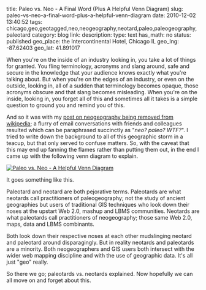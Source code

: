 title: Paleo vs. Neo - A Final Word (Plus A Helpful Venn Diagram)
slug: paleo-vs-neo-a-final-word-plus-a-helpful-venn-diagram
date: 2010-12-02 13:40:52
tags: chicago,geo,geotagged,neo,neogeography,neotard,paleo,paleogeography,paleotard
category: blog
link: 
description: 
type: text
has_math: no
status: published
geo_place: the Intercontinental Hotel, Chicago IL
geo_lng: -87.62403
geo_lat: 41.891017

When you're on the inside of an industry looking in, you take a lot of things for granted. You fling terminology, acronyms and slang around, safe and secure in the knowledge that your audience knows exactly what you're talking about. But when you're on the edges of an industry, or even on the outside, looking in, all of a sudden that terminology becomes opaque, those acronyms obscure and that slang becomes misleading. When you're on the inside, looking in, you forget all of this and sometimes all it takes is a simple question to ground you and remind you of this.

And so it was with my [post on neogeography being removed from wikipedia](/2010/10/25/neogeography-is-dead-according-to-wikipedia-at-least/ "/2010/10/25/neogeography-is-dead-according-to-wikipedia-at-least/"); a flurry of email conversations with friends and colleagues resulted which can be paraphrased succinctly as "*neo? paleo? WTF?*". I tried to write down the background to all of this geographic storm in a teacup, but that only served to confuse matters. So, with the caveat that this may end up fanning the flames rather than putting them out, in the end I came up with the following venn diagram to explain.

<!-- TEASER_END -->

[![Paleo vs. Neo - A Helpful Venn Diagram](https://farm6.static.flickr.com/5047/5226437872_34baff9164_d.jpg)](https://www.flickr.com/photos/vicchi/5226437872/ "Paleo vs. Neo - A Helpful Venn Diagram")

It goes something like this.

Paleotard and neotard are both pejorative terms. Paleotards are what neotards call practitioners of paleogeography; not the study of ancient geographies but users of traditional GIS techniques who look down their noses at the upstart Web 2.0, mashup and LBMS communities. Neotards are what paleotards call practitioners of neogeography; those same Web 2.0, maps, data and LBMS combinants.

Both look down their respective noses at each other mudslinging neotard and paleotard around disparagingly. But in reality neotards and paleotards are a minority. Both neogeographers and GIS users both intersect with the wider web mapping discipline and with the use of geographic data. It's all just "geo" really.

So there we go; paleotards vs. neotards explained. Now hopefully we can all move on and forget about this.






